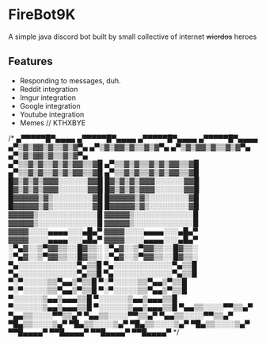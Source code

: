 # FireBot9K

A simple java discord bot built by small collective of internet ~~wierdos~~ heroes

## Features

* Responding to messages, duh.
* Reddit integration
* Imgur integration
* Google integration
* Youtube integration
* Memes
// KTHXBYE

/*  ▄▀▀▀▀▀█▀▄▄▄▄          ▄▀▀▀▀▀█▀▄▄▄▄          ▄▀▀▀▀▀█▀▄▄▄▄          ▄▀▀▀▀▀█▀▄▄▄▄    
  ▄▀▒▓▒▓▓▒▓▒▒▓▒▓▀▄      ▄▀▒▓▒▓▓▒▓▒▒▓▒▓▀▄      ▄▀▒▓▒▓▓▒▓▒▒▓▒▓▀▄      ▄▀▒▓▒▓▓▒▓▒▒▓▒▓▀▄  
▄▀▒▒▓▒▓▒▒▓▒▓▒▓▓▒▒▓█   ▄▀▒▒▓▒▓▒▒▓▒▓▒▓▓▒▒▓█   ▄▀▒▒▓▒▓▒▒▓▒▓▒▓▓▒▒▓█   ▄▀▒▒▓▒▓▒▒▓▒▓▒▓▓▒▒▓█ 
█▓▒▓▒▓▒▓▓▓░░░░░░▓▓█   █▓▒▓▒▓▒▓▓▓░░░░░░▓▓█   █▓▒▓▒▓▒▓▓▓░░░░░░▓▓█   █▓▒▓▒▓▒▓▓▓░░░░░░▓▓█ 
█▓▓▓▓▓▒▓▒░░░░░░░░▓█   █▓▓▓▓▓▒▓▒░░░░░░░░▓█   █▓▓▓▓▓▒▓▒░░░░░░░░▓█   █▓▓▓▓▓▒▓▒░░░░░░░░▓█ 
▓▓▓▓▓▒░░░░░░░░░░░░█   ▓▓▓▓▓▒░░░░░░░░░░░░█   ▓▓▓▓▓▒░░░░░░░░░░░░█   ▓▓▓▓▓▒░░░░░░░░░░░░█ 
▓▓▓▓░░░░▄▄▄▄░░░▄█▄▀   ▓▓▓▓░░░░▄▄▄▄░░░▄█▄▀   ▓▓▓▓░░░░▄▄▄▄░░░▄█▄▀   ▓▓▓▓░░░░▄▄▄▄░░░▄█▄▀ 
░▀▄▓░░▒▀▓▓▒▒░░█▓▒▒░   ░▀▄▓░░▒▀▓▓▒▒░░█▓▒▒░   ░▀▄▓░░▒▀▓▓▒▒░░█▓▒▒░   ░▀▄▓░░▒▀▓▓▒▒░░█▓▒▒░ 
▀▄░░░░░░░░░░░░▀▄▒▒█   ▀▄░░░░░░░░░░░░▀▄▒▒█   ▀▄░░░░░░░░░░░░▀▄▒▒█   ▀▄░░░░░░░░░░░░▀▄▒▒█ 
 ▀░▀░░░░░▒▒▀▄▄▒▀▒▒█    ▀░▀░░░░░▒▒▀▄▄▒▀▒▒█    ▀░▀░░░░░▒▒▀▄▄▒▀▒▒█    ▀░▀░░░░░▒▒▀▄▄▒▀▒▒█ 
  ▀░░░░░░▒▄▄▒▄▄▄▒▒█     ▀░░░░░░▒▄▄▒▄▄▄▒▒█     ▀░░░░░░▒▄▄▒▄▄▄▒▒█     ▀░░░░░░▒▄▄▒▄▄▄▒▒█ 
   ▀▄▄▒▒░░░░▀▀▒▒▄▀       ▀▄▄▒▒░░░░▀▀▒▒▄▀       ▀▄▄▒▒░░░░▀▀▒▒▄▀       ▀▄▄▒▒░░░░▀▀▒▒▄▀  
     ▀█▄▒▒░░░░▒▄▀          ▀█▄▒▒░░░░▒▄▀          ▀█▄▒▒░░░░▒▄▀          ▀█▄▒▒░░░░▒▄▀   
        ▀▀█▄▄▄▄▀              ▀▀█▄▄▄▄▀              ▀▀█▄▄▄▄▀              ▀▀█▄▄▄▄▀ */  
